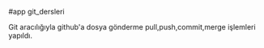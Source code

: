 #app
git_dersleri

Git aracılığıyla github'a dosya gönderme pull,push,commit,merge işlemleri yapıldı.
